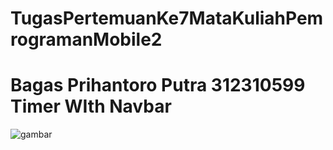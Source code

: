 # TugasPertemuanKe7MataKuliahPemrogramanMobile2
# Bagas Prihantoro Putra 312310599 Timer WIth Navbar
![gambar](TugasPertemuanKe7MataKuliahPemrogramanMobile2/Homescreen1.png)
